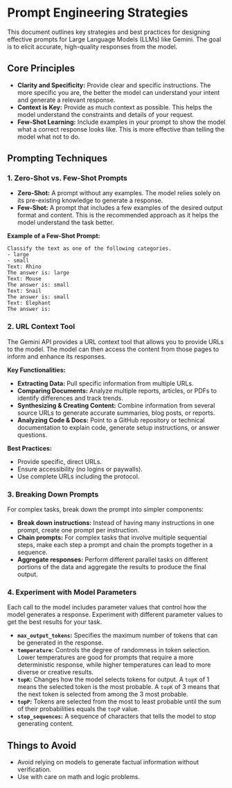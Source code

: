 # Prompt Engineering Strategies

This document outlines key strategies and best practices for designing effective prompts for Large Language Models (LLMs) like Gemini. The goal is to elicit accurate, high-quality responses from the model.

## Core Principles

- **Clarity and Specificity:** Provide clear and specific instructions. The more specific you are, the better the model can understand your intent and generate a relevant response.
- **Context is Key:** Provide as much context as possible. This helps the model understand the constraints and details of your request.
- **Few-Shot Learning:** Include examples in your prompt to show the model what a correct response looks like. This is more effective than telling the model what not to do.

## Prompting Techniques

### 1. Zero-Shot vs. Few-Shot Prompts

- **Zero-Shot:** A prompt without any examples. The model relies solely on its pre-existing knowledge to generate a response.
- **Few-Shot:** A prompt that includes a few examples of the desired output format and content. This is the recommended approach as it helps the model understand the task better.

**Example of a Few-Shot Prompt:**

```
Classify the text as one of the following categories.
- large
- small
Text: Rhino
The answer is: large
Text: Mouse
The answer is: small
Text: Snail
The answer is: small
Text: Elephant
The answer is:
```

### 2. URL Context Tool

The Gemini API provides a URL context tool that allows you to provide URLs to the model. The model can then access the content from those pages to inform and enhance its responses.

**Key Functionalities:**

- **Extracting Data:** Pull specific information from multiple URLs.
- **Comparing Documents:** Analyze multiple reports, articles, or PDFs to identify differences and track trends.
- **Synthesizing & Creating Content:** Combine information from several source URLs to generate accurate summaries, blog posts, or reports.
- **Analyzing Code & Docs:** Point to a GitHub repository or technical documentation to explain code, generate setup instructions, or answer questions.

**Best Practices:**

- Provide specific, direct URLs.
- Ensure accessibility (no logins or paywalls).
- Use complete URLs including the protocol.

### 3. Breaking Down Prompts

For complex tasks, break down the prompt into simpler components:

- **Break down instructions:** Instead of having many instructions in one prompt, create one prompt per instruction.
- **Chain prompts:** For complex tasks that involve multiple sequential steps, make each step a prompt and chain the prompts together in a sequence.
- **Aggregate responses:** Perform different parallel tasks on different portions of the data and aggregate the results to produce the final output.

### 4. Experiment with Model Parameters

Each call to the model includes parameter values that control how the model generates a response. Experiment with different parameter values to get the best results for your task.

- **`max_output_tokens`:** Specifies the maximum number of tokens that can be generated in the response.
- **`temperature`:** Controls the degree of randomness in token selection. Lower temperatures are good for prompts that require a more deterministic response, while higher temperatures can lead to more diverse or creative results.
- **`topK`:** Changes how the model selects tokens for output. A `topK` of 1 means the selected token is the most probable. A `topK` of 3 means that the next token is selected from among the 3 most probable.
- **`topP`:** Tokens are selected from the most to least probable until the sum of their probabilities equals the `topP` value.
- **`stop_sequences`:** A sequence of characters that tells the model to stop generating content.

## Things to Avoid

- Avoid relying on models to generate factual information without verification.
- Use with care on math and logic problems.
